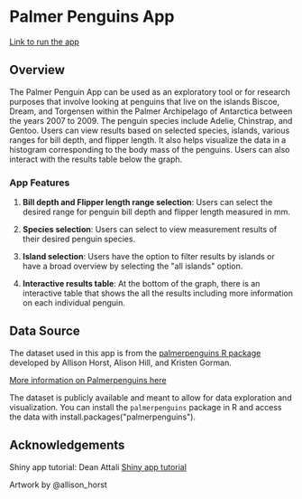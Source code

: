 # Palmer Penguins App

[Link to run the app](https://christinec.shinyapps.io/palmerpenguinsapp/) 

## Overview

The Palmer Penguin App can be used as an exploratory tool or for research purposes that involve looking at penguins that live on the islands Biscoe, Dream, and Torgensen within the Palmer Archipelago of Antarctica between the years 2007 to 2009. The penguin species include Adelie, Chinstrap, and Gentoo. Users can view results based on selected species, islands, various ranges for bill depth, and flipper length. It also helps visualize the data in a histogram corresponding to the body mass of the penguins. Users can also interact with the results table below the graph. 

### App Features

1. **Bill depth and Flipper length range selection**: Users can select the desired range for penguin bill depth and flipper length measured in mm.

2. **Species selection**: Users can select to view measurement results of their desired penguin species. 

3. **Island selection**: Users have the option to filter results by islands or have a broad overview by selecting the "all islands" option.

4. **Interactive results table**: At the bottom of the graph, there is an interactive table that shows the all the results including more information on each individual penguin. 


## Data Source

The dataset used in this app is from the [palmerpenguins R package](https://github.com/allisonhorst/palmerpenguins) developed by Allison Horst, Alison Hill, and Kristen Gorman.

[More information on Palmerpenguins here](https://allisonhorst.github.io/palmerpenguins/)

The dataset is publicly available and meant to allow for data exploration and visualization. You can install the `palmerpenguins` package in R and access the data with install.packages("palmerpenguins").

## Acknowledgements 

Shiny app tutorial: Dean Attali [Shiny app tutorial](https://deanattali.com/blog/building-shiny-apps-tutorial/)

Artwork by @allison_horst

